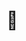 # 🐢

<!--
- 🐒 https://emojipedia.org/monkey/  
- 🐢 https://emojipedia.org/turtle/  
- 🐈‍⬛ https://emojipedia.org/black-cat/  
- 🐿️ https://emojipedia.org/chipmunk/  
- 🐊 https://emojipedia.org/crocodile/  
- 🐉 https://emojipedia.org/dragon/  
- 🦭 https://emojipedia.org/seal/  
- 🧸 https://emojipedia.org/teddy-bear/  
- 🐑 https://emojipedia.org/ewe/  
- 🐘 https://emojipedia.org/elephant/  
-->
